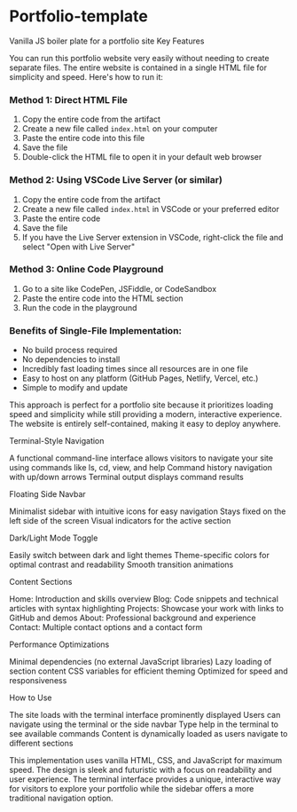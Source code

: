 # Portfolio-template
Vanilla JS boiler plate for a portfolio site
Key Features

You can run this portfolio website very easily without needing to create separate files. The entire website is contained in a single HTML file for simplicity and speed. Here's how to run it:

### Method 1: Direct HTML File
1. Copy the entire code from the artifact
2. Create a new file called `index.html` on your computer
3. Paste the entire code into this file
4. Save the file
5. Double-click the HTML file to open it in your default web browser

### Method 2: Using VSCode Live Server (or similar)
1. Copy the entire code from the artifact
2. Create a new file called `index.html` in VSCode or your preferred editor
3. Paste the entire code
4. Save the file
5. If you have the Live Server extension in VSCode, right-click the file and select "Open with Live Server"

### Method 3: Online Code Playground
1. Go to a site like CodePen, JSFiddle, or CodeSandbox
2. Paste the entire code into the HTML section
3. Run the code in the playground

### Benefits of Single-File Implementation:
- No build process required
- No dependencies to install
- Incredibly fast loading times since all resources are in one file
- Easy to host on any platform (GitHub Pages, Netlify, Vercel, etc.)
- Simple to modify and update

This approach is perfect for a portfolio site because it prioritizes loading speed and simplicity while still providing a modern, interactive experience. The website is entirely self-contained, making it easy to deploy anywhere.


Terminal-Style Navigation

A functional command-line interface allows visitors to navigate your site using commands like ls, cd, view, and help
Command history navigation with up/down arrows
Terminal output displays command results


Floating Side Navbar

Minimalist sidebar with intuitive icons for easy navigation
Stays fixed on the left side of the screen
Visual indicators for the active section


Dark/Light Mode Toggle

Easily switch between dark and light themes
Theme-specific colors for optimal contrast and readability
Smooth transition animations


Content Sections

Home: Introduction and skills overview
Blog: Code snippets and technical articles with syntax highlighting
Projects: Showcase your work with links to GitHub and demos
About: Professional background and experience
Contact: Multiple contact options and a contact form


Performance Optimizations

Minimal dependencies (no external JavaScript libraries)
Lazy loading of section content
CSS variables for efficient theming
Optimized for speed and responsiveness



How to Use

The site loads with the terminal interface prominently displayed
Users can navigate using the terminal or the side navbar
Type help in the terminal to see available commands
Content is dynamically loaded as users navigate to different sections

This implementation uses vanilla HTML, CSS, and JavaScript for maximum speed. The design is sleek and futuristic with a focus on readability and user experience. The terminal interface provides a unique, interactive way for visitors to explore your portfolio while the sidebar offers a more traditional navigation option.
